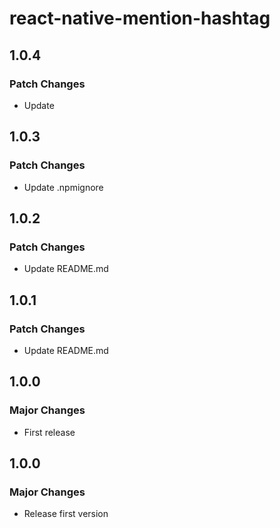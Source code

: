 # react-native-mention-hashtag

## 1.0.4

### Patch Changes

- Update

## 1.0.3

### Patch Changes

- Update .npmignore

## 1.0.2

### Patch Changes

- Update README.md

## 1.0.1

### Patch Changes

- Update README.md

## 1.0.0

### Major Changes

- First release

## 1.0.0

### Major Changes

- Release first version
